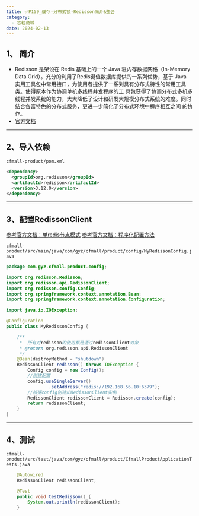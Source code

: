 ```yaml
---
title: ✅P159_缓存-分布式锁-Redisson简介&整合
category:
  - 谷粒商城
date: 2024-02-13
---
```


<!-- more -->

## 1、 简介
- Redisson 是架设在 Redis 基础上的一个 Java 驻内存数据网格（In-Memory Data Grid）。充分的利用了Redis键值数据库提供的一系列优势，基于 Java 实用工具包中常用接口，为使用者提供了一系列具有分布式特性的常用工具类。使得原本作为协调单机多线程并发程序的工 具包获得了协调分布式多机多线程并发系统的能力，大大降低了设计和研发大规模分布式系统的难度。同时结合各富特色的分布式服务，更进一步简化了分布式环境中程序相互之间 的协作。
- [官方文档](https://github.com/redisson/redisson/wiki/1.-%E6%A6%82%E8%BF%B0)

---

## 2、导入依赖
`cfmall-product/pom.xml`
```xml
<dependency>
  <groupId>org.redisson</groupId>
  <artifactId>redisson</artifactId>
  <version>3.12.0</version>
</dependency>
```

---

## 3、配置RedissonClient
[参考官方文档：单redis节点模式](https://github.com/redisson/redisson/wiki/2.-%E9%85%8D%E7%BD%AE%E6%96%B9%E6%B3%95#26-%E5%8D%95redis%E8%8A%82%E7%82%B9%E6%A8%A1%E5%BC%8F)
[参考官方文档：程序化配置方法](https://github.com/redisson/redisson/wiki/2.-%E9%85%8D%E7%BD%AE%E6%96%B9%E6%B3%95#21-%E7%A8%8B%E5%BA%8F%E5%8C%96%E9%85%8D%E7%BD%AE%E6%96%B9%E6%B3%95)

`cfmall-product/src/main/java/com/gyz/cfmall/product/config/MyRedissonConfig.java`

```java
package com.gyz.cfmall.product.config;

import org.redisson.Redisson;
import org.redisson.api.RedissonClient;
import org.redisson.config.Config;
import org.springframework.context.annotation.Bean;
import org.springframework.context.annotation.Configuration;

import java.io.IOException;

@Configuration
public class MyRedissonConfig {

    /**
     *  所有对redisson的使用都是通过redissonClient对象
     * @return org.redisson.api.RedissonClient
     */
    @Bean(destroyMethod = "shutdown")
    RedissonClient redisson() throws IOException {
        Config config = new Config();
        //创建配置
        config.useSingleServer()
                .setAddress("redis://192.168.56.10:6379");
        //根据config创建出RedissonClient实例
        RedissonClient redissonClient = Redisson.create(config);
        return redissonClient;
    }
}

```

---

## 4、测试
`cfmall-product/src/test/java/com/gyz/cfmall/product/CfmallProductApplicationTests.java`
```java
    @Autowired
    RedissonClient redissonClient;

    @Test
    public void testRedisson() {
        System.out.println(redissonClient);
    }
```
